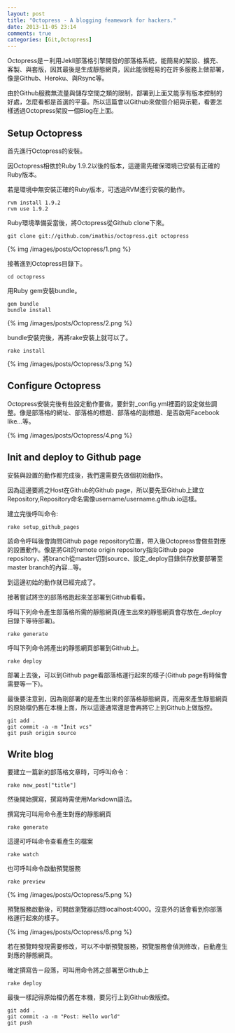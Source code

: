 ```yaml
---
layout: post
title: "Octopress - A blogging feamework for hackers."
date: 2013-11-05 23:14
comments: true
categories: [Git,Octopress]
---
```


Octopress是ㄧ利用Jekll部落格引擎開發的部落格系統，能簡易的架設、擴充、客製、與套版，因其最後是生成靜態網頁，因此能很輕易的在許多服務上做部署，像是Github、Heroku、與Rsync等。

由於Github服務無流量與儲存空間之類的限制，部署到上面又能享有版本控制的好處，怎麼看都是首選的平臺。所以這篇會以Github來做個介紹與示範，看要怎樣透過Octopress架設一個Blog在上面。
  
Setup Octopress   
-----------------
首先進行Octopress的安裝。

因Octopress相依於Ruby 1.9.2以後的版本，這邊需先確保環境已安裝有正確的Ruby版本。

若是環境中無安裝正確的Ruby版本，可透過RVM進行安裝的動作。  

    rvm install 1.9.2    
    rvm use 1.9.2
  
  
Ruby環境準備妥當後，將Octopress從Github clone下來。 

    git clone git://github.com/imathis/octopress.git octopress

{% img /images/posts/Octopress/1.png %}

接著進到Octopress目錄下。 

    cd octopress


用Ruby gem安裝bundle。 

    gem bundle
    bundle install

{% img /images/posts/Octopress/2.png %}


bundle安裝完後，再將rake安裝上就可以了。 

    rake install
  
{% img /images/posts/Octopress/3.png %}  

Configure Octopress
---------------------
Octopress安裝完後有些設定動作要做，要針對_config.yml裡面的設定做些調整。像是部落格的網址、部落格的標題、部落格的副標題、是否啟用Facebook like...等。 
 
{% img /images/posts/Octopress/4.png %}
  
Init and deploy to Github page
-------------------------------
安裝與設置的動作都完成後，我們還需要先做個初始動作。 

因為這邊要將之Host在Github的Github page，所以要先至Github上建立Repository,Repository命名需像username/username.github.io這樣。 

建立完後呼叫命令: 

    rake setup_github_pages
  
  
該命令呼叫後會詢問Github page repository位置，帶入後Octopress會做些對應的設置動作。像是將Git的remote origin repository指向Github page repository、將branch從master切到source、設定_deploy目錄供存放要部署至master branch的內容...等。

到這邊初始的動作就已經完成了。 

接著嘗試將空的部落格跑起來並部署到Github看看。 

呼叫下列命令產生部落格所需的靜態網頁(產生出來的靜態網頁會存放在_deploy目錄下等待部署)。

    rake generate


呼叫下列命令將產出的靜態網頁部署到Github上。 

    rake deploy

  
部署上去後，可以到Github page看部落格運行起來的樣子(Github page有時候會需要等一下)。

最後要注意到，因為剛部署的是產生出來的部落格靜態網頁，而用來產生靜態網頁的原始檔仍舊在本機上面，所以這邊通常還是會再將它上到Github上做版控。 

    git add .
    git commit -a -m "Init vcs"
    git push origin source

    
Write blog
-----------
要建立一篇新的部落格文章時，可呼叫命令： 

    rake new_post["title"]


然後開始撰寫，撰寫時需使用Markdown語法。

撰寫完可叫用命令產生對應的靜態網頁

    rake generate
   

這邊可呼叫命令查看產生的檔案

    rake watch
  
也可呼叫命令啟動預覽服務 

    rake preview

{% img /images/posts/Octopress/5.png %} 

預覽服務啟動後，可開啟瀏覽器訪問localhost:4000。沒意外的話會看到你部落格運行起來的樣子。

{% img /images/posts/Octopress/6.png %}

若在預覽時發現需要修改，可以不中斷預覽服務，預覽服務會偵測修改，自動產生對應的靜態網頁。


確定撰寫告ㄧ段落，可叫用命令將之部署至Github上  
    
    rake deploy


最後一樣記得原始檔仍舊在本機，要另行上到Github做版控。 

    git add .
    git commit -a -m "Post: Hello world"
    git push
